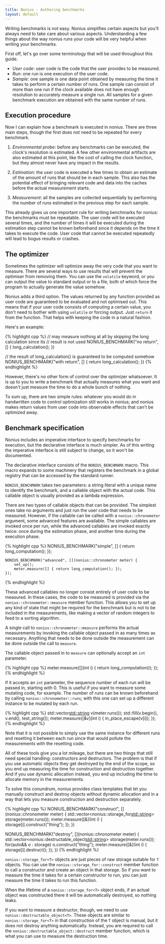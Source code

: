 ```yaml
---
title: Nonius - Authoring benchmarks
layout: default
---
```


Writing benchmarks is not easy. Nonius simplifies certain aspects but you'll
always need to take care about various aspects. Understanding a few things about
the way nonius runs your code will be very helpful when writing your benchmarks.

First off, let's go over some terminology that will be used throughout this
guide.

- *User code*: user code is the code that the user provides to be measured.
- *Run*: one run is one execution of the user code.
- *Sample*: one sample is one data point obtained by measuring the time it takes
  to perform a certain number of runs. One sample can consist of more than one
  run if the clock available does not have enough resolution to accurately
  measure a single run. All samples for a given benchmark execution are obtained
  with the same number of runs.

## Execution procedure

Now I can explain how a benchmark is executed in nonius. There are three main
steps, though the first does not need to be repeated for every benchmark.

1. *Environmental probe*: before any benchmarks can be executed, the clock's
resolution is estimated. A few other environmental artifacts are also estimated
at this point, like the cost of calling the clock function, but they almost
never have any impact in the results.

2. *Estimation*: the user code is executed a few times to obtain an estimate of
the amount of runs that should be in each sample. This also has the potential
effect of bringing relevant code and data into the caches before the actual
measurement starts.

3. *Measurement*: all the samples are collected sequentially by performing the
number of runs estimated in the previous step for each sample.

This already gives us one important rule for writing benchmarks for nonius: the
benchmarks must be repeatable. The user code will be executed several times, and
the number of times it will be executed during the estimation step cannot be
known beforehand since it depends on the time it takes to execute the code.
User code that cannot be executed repeatedly will lead to bogus results or
crashes.

## The optimizer

Sometimes the optimizer will optimize away the very code that you want to
measure. There are several ways to use results that will prevent the optimiser
from removing them. You can use the `volatile` keyword, or you can output the
value to standard output or to a file, both of which force the program to
actually generate the value somehow.

Nonius adds a third option. The values returned by any function provided as user
code are guaranteed to be evaluated and not optimised out. This means that if
your user code consists of computing a certain value, you don't need to bother
with using `volatile` or forcing output. Just `return` it from the function.
That helps with keeping the code in a natural fashion.

Here's an example:

{% highlight cpp %}
// may measure nothing at all by skipping the long calculation since its
// result is not used
NONIUS_BENCHMARK("no return", [] { long_calculation(); })

// the result of long_calculation() is guaranteed to be computed somehow
NONIUS_BENCHMARK("with return", [] { return long_calculation(); })
{% endhighlight %}

However, there's no other form of control over the optimizer whatsoever. It is
up to you to write a benchmark that actually measures what you want and doesn't
just measure the time to do a whole bunch of nothing.

To sum up, there are two simple rules: whatever you would do in handwritten code
to control optimization still works in nonius; and nonius makes return values
from user code into observable effects that can't be optimized away.

## Benchmark specification

Nonius includes an imperative interface to specify benchmarks for execution, but
the declarative interface is much simpler. As of this writing the imperative
interface is still subject to change, so it won't be documented.

The declarative interface consists of the `NONIUS_BENCHMARK` macro. This macro
expands to some machinery that registers the benchmark in a global registry that
can be accessed by the standard runner.

`NONIUS_BENCHMARK` takes two parameters: a string literal with a unique name to
identify the benchmark, and a callable object with the actual code. This
callable object is usually provided as a lambda expression.

There are two types of callable objects that can be provided. The simplest ones
take no arguments and just run the user code that needs to be measured. However,
if the callable can be called with a `nonius::chronometer` argument, some
advanced features are available. The simple callables are invoked once per run,
while the advanced callables are invoked exactly twice: once during the
estimation phase, and another time during the execution phase.

{% highlight cpp %}
    NONIUS_BENCHMARK("simple", [] { return long_computation(); });

    NONIUS_BENCHMARK("advanced", [](nonius::chronometer meter) {
        set_up();
        meter.measure([] { return long_computation(); });
    });
{% endhighlight %}

These advanced callables no longer consist entirely of user code to be measured.
In these cases, the code to be measured is provided via the
`nonius::chronometer::measure` member function. This allows you to set up any
kind of state that might be required for the benchmark but is not to be included
in the measurements, like making a vector of random integers to feed to a
sorting algorithm.

A single call to `nonius::chronometer::measure` performs the actual measurements
by invoking the callable object passed in as many times as necessary. Anything
that needs to be done outside the measurement can be done outside the call to
`measure`.

The callable object passed in to `measure` can optionally accept an `int`
parameter.

{% highlight cpp %}
    meter.measure([](int i) { return long_computation(i); });
{% endhighlight %}

If it accepts an `int` parameter, the sequence number of each run will be passed
in, starting with 0. This is useful if you want to measure some mutating code,
for example. The number of runs can be known beforehand by calling
`nonius::chronometer::runs`; with this one can set up a different instance to be
mutated by each run.

{% highlight cpp %}
    std::vector<std::string> v(meter.runs());
    std::fill(v.begin(), v.end(), test_string());
    meter.measure([&v](int i) { in_place_escape(v[i]); });
{% endhighlight %}

Note that it is not possible to simply use the same instance for different runs
and resetting it between each run since that would pollute the measurements with
the resetting code.

All of these tools give you a lot mileage, but there are two things that still
need special handling: constructors and destructors. The problem is that if you
use automatic objects they get destroyed by the end of the scope, so you end up
measuring the time for construction and destruction together. And if you use
dynamic allocation instead, you end up including the time to allocate memory in
the measurements.

To solve this conundrum, nonius provides class templates that let you manually
construct and destroy objects without dynamic allocation and in a way that lets
you measure construction and destruction separately.

{% highlight cpp %}
NONIUS_BENCHMARK("construct", [](nonius::chronometer meter)
{
    std::vector<nonius::storage_for<std::string>> storage(meter.runs());
    meter.measure([&](int i) { storage[i].construct("thing"); });
})

NONIUS_BENCHMARK("destroy", [](nonius::chronometer meter)
{
    std::vector<nonius::destructable_object<std::string>> storage(meter.runs());
    for(auto&& o : storage)
        o.construct("thing");
    meter.measure([&](int i) { storage[i].destruct(); });
})
{% endhighlight %}

`nonius::storage_for<T>` objects are just pieces of raw storage suitable for `T`
objects. You can use the `nonius::storage_for::construct` member function to call a constructor and
create an object in that storage. So if you want to measure the time it takes
for a certain constructor to run, you can just measure the time it takes to run
this function.

When the lifetime of a `nonius::storage_for<T>` object ends, if an actual object was
constructed there it will be automatically destroyed, so nothing leaks.

If you want to measure a destructor, though, we need to use
`nonius::destructable_object<T>`. These objects are similar to
`nonius::storage_for<T>` in that construction of the `T` object is manual, but
it does not destroy anything automatically. Instead, you are required to call
the `nonius::destructable_object::destruct` member function, which is what you
can use to measure the destruction time.

